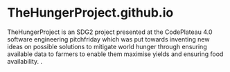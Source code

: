 # TheHungerProject.github.io
TheHungerProject is an SDG2 project presented at the CodePlateau 4.0  software engineering pitchfriday which was put towards inventing new ideas on possible solutions to mitigate world hunger through ensuring available data to farmers to enable them maximise yields and ensuring food availability. . 
